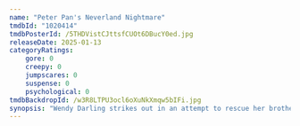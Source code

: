 ```yaml
---
name: "Peter Pan's Neverland Nightmare"
tmdbId: "1020414"
tmdbPosterId: /5THDVistCJttsfCUOt6DBucY0ed.jpg
releaseDate: 2025-01-13
categoryRatings:
    gore: 0
    creepy: 0
    jumpscares: 0
    suspense: 0
    psychological: 0
tmdbBackdropId: /w3R8LTPU3ocl6oXuNkXmqw5bIFi.jpg
synopsis: "Wendy Darling strikes out in an attempt to rescue her brother Michael from the clutches of the evil Peter Pan who intends to send him to Neverland. Along the way she meets a twisted Tinkerbell, who is hooked on what she thinks is fairy dust."
---
```

